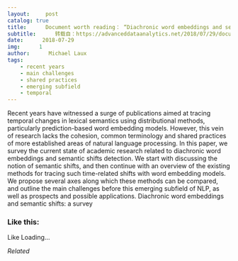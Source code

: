 ```yaml
---
layout:     post
catalog: true
title:      Document worth reading： “Diachronic word embeddings and semantic shifts： a survey”
subtitle:      转载自：https://advanceddataanalytics.net/2018/07/29/document-worth-reading-diachronic-word-embeddings-and-semantic-shifts-a-survey/
date:      2018-07-29
img:      1
author:      Michael Laux
tags:
    - recent years
    - main challenges
    - shared practices
    - emerging subfield
    - temporal
---
```

Recent years have witnessed a surge of publications aimed at tracing temporal changes in lexical semantics using distributional methods, particularly prediction-based word embedding models. However, this vein of research lacks the cohesion, common terminology and shared practices of more established areas of natural language processing. In this paper, we survey the current state of academic research related to diachronic word embeddings and semantic shifts detection. We start with discussing the notion of semantic shifts, and then continue with an overview of the existing methods for tracing such time-related shifts with word embedding models. We propose several axes along which these methods can be compared, and outline the main challenges before this emerging subfield of NLP, as well as prospects and possible applications. Diachronic word embeddings and semantic shifts: a survey

### Like this:
Like Loading...

*Related*

